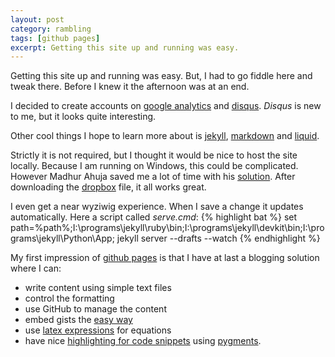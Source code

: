 ```yaml
---
layout: post
category: rambling
tags: [github pages]
excerpt: Getting this site up and running was easy.
---
```

Getting this site up and running was easy. But, I had to go fiddle here and tweak there. Before I knew it the afternoon was at an end. 


I decided to create accounts on [google analytics](http://www.google.com/analytics/) and [disqus](http://codespear.disqus.com/).  _Disqus_ is new to me, but it looks quite interesting.  

Other cool things I hope to learn more about is [jekyll](http://jekyllrb.com/), [markdown](http://daringfireball.net/projects/markdown/) and [liquid](http://liquidmarkup.org/).

Strictly it is not required, but I thought it would be nice to host the site locally. Because I am running on Windows, this could be complicated. However Madhur Ahuja saved me a lot of time with his [solution](http://www.madhur.co.in/blog/2013/07/20/buildportablejekyll.html). After downloading the [dropbox](https://www.dropbox.com/) file, it all works great.

I even get a near wyziwig experience.  When I save a change it updates automatically.  Here a script called _serve.cmd_:
{% highlight bat %}
set path=%path%;I:\programs\jekyll\ruby\bin;I:\programs\jekyll\devkit\bin;I:\programs\jekyll\Python\App;
jekyll server --drafts --watch
{% endhighlight %} 	

My first impression of [github pages](http://pages.github.com/) is that I have at last a blogging solution where I can:
 * write content using simple text files  
 * control the formatting
 * use GitHub to manage the content 
 * embed gists the [easy way](https://gist.github.com/benbalter/5555251)
 * use [latex expressions](http://christopherpoole.github.io/using-mathjax-on-github-pages) for equations
 * have nice [highlighting for code snippets](http://jekyllrb.com/docs/templates/) using [pygments](http://pygments.org).